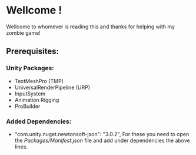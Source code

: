 # Wellcome !
Wellcome to whomever is reading this and thanks for helping with my zombie game!

## Prerequisites:
### Unity Packages:
- TextMeshPro (TMP)
- UniversalRenderPipeline (URP)
- InputSystem
- Animation Rigging
- ProBuilder

### Added Dependencies:
- "com.unity.nuget.newtonsoft-json": "3.0.2",
For these you need to open the *Packages/Manifest.json* file and add under dependencies the above lines.
